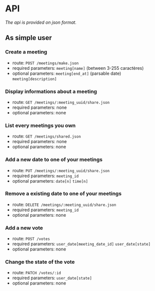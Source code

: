 # API

*The api is provided on json format.*

## As simple user

### Create a meeting
- route: ``POST /meetings/make.json``
- required parameters: ``meeting[name]`` (between 3-255 caractères)
- optional parameters: ``meeting[end_at]`` (parsable date) ``meeting[description]``

### Display informations about a meeting
- route: ``GET /meetings/:meeting_uuid/share.json``
- required parameters: none
- optional parameters: none

### List every meetings you own
- route: ``GET /meetings/shared.json``
- required parameters: none
- optional parameters: none

### Add a new date to one of your meetings
- route: ``PUT /meetings/:meeting_uuid/share.json``
- required parameters: ``meeting_id``
- optional parameters:  ``date[n]`` ``time[n]``

### Remove a existing date to one of your meetings
- route: ``DELETE /meetings/:meeting_uuid/share.json``
- required parameters: ``meeting_id``
- optional parameters:  none

### Add a new vote
- route: ``POST /votes``
- required parameters: ``user_date[meeting_date_id]`` ``user_date[state]``
- optional parameters:  none

### Change the state of the vote
- route: ``PATCH /votes/:id``
- required parameters: ``user_date[state]``
- optional parameters:  none
